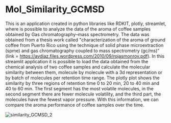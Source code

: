 # Mol_Similarity_GCMSD

This is an application created in python libraries like RDKIT, plotly, streamlet, where is possible to analyze the data of the aroma of coffee samples obtained  by Gas chromatography–mass spectrometry. The data was obtained from a thesis work called "characterization of the aroma of ground coffee from Puerto Rico using the technique of solid phase microextraction (spme) and gas chromatography coupled to mass spectrometry (gc/ms)" (link = https://avdiaz.files.wordpress.com/2010/09/rojasmonroy.pdf).
In this streamlit application it is possible to load the data obtained from the chemical analysis of two coffee samples and calculate the molecular similarity between them, molecule by molecule with a 3d representation or by batch of molecules per retention time range.
The plotly plot shows the similarity by three regions of retention time 0 to 20 min, 20 to 40 min and 40 to 60 min. The first segment has the most volatile molecules, in the second segment there are fewer molecule volatility, and the third part, the molecules have the fewest vapor pressure. With this information, we can compare the aroma performance of coffee samples over the time.




![similarity_GCMSD_2](https://user-images.githubusercontent.com/59380458/229645710-ab074425-c0cf-4136-a95c-2e00a457f2a3.gif)
